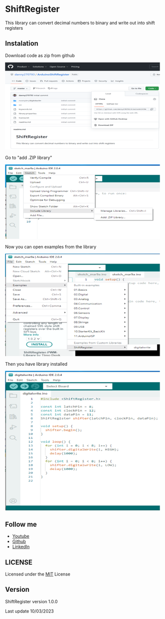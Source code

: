 # ShiftRegister

This library can convert decimal numbers to binary and write out into shift registers

## Instalation

Download code as zip from github

![Download github repo](https://github.com/danny270793/ArduinoShiftRegister/blob/master/images/001_download_code.png)

Go to "add .ZIP library"

![Download github repo](https://github.com/danny270793/ArduinoShiftRegister/blob/master/images/002_add_library.png)

Now you can open examples from the library

![Download github repo](https://github.com/danny270793/ArduinoShiftRegister/blob/master/images/003_open_example.png)

Then you have library installed

![Download github repo](https://github.com/danny270793/ArduinoShiftRegister/blob/master/images/004_example.png)

## Follow me

- [Youtube](https://www.youtube.com/channel/UC5MAQWU2s2VESTXaUo-ysgg)
- [Github](https://www.github.com/danny270793/)
- [LinkedIn](https://www.linkedin.com/in/danny270793)

## LICENSE

Licensed under the [MIT](license.md) License

## Version

ShiftRegister version 1.0.0

Last update 10/03/2023
